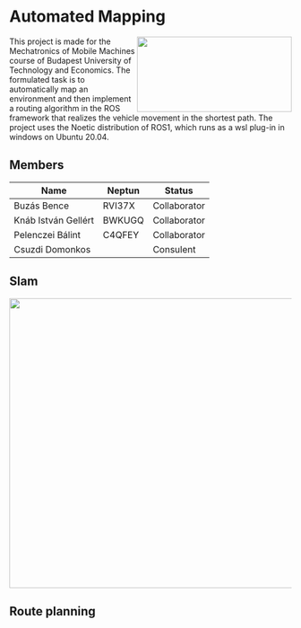 # Automated Mapping

<img align="right" width="276,25" height="134" src="https://miro.medium.com/max/552/1*BnVbrXLkjtLLvk498w5cFQ.png">
This project is made for the Mechatronics of Mobile Machines course of Budapest University of Technology and Economics. 
The formulated task is to automatically map an environment and then implement a routing algorithm in the ROS framework 
that realizes the vehicle movement in the shortest path. The project uses the Noetic distribution of ROS1, which runs as a
wsl plug-in in windows on Ubuntu 20.04.

## Members

| Name          | Neptun        |Status|
| ------------- | ------------- |------------- |
| Buzás Bence   | RVI37X        |Collaborator|
| Knáb István Gellért  | BWKUGQ |Collaborator|
| Pelenczei Bálint   | C4QFEY   |Collaborator|
| Csuzdi Domonkos   |    |Consulent|

## Slam

<img align="center" width="800" height="516" src="https://msadowski.github.io/images/slam_toolbox_odom.gif">

## Route planning
